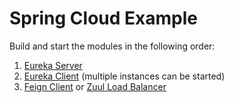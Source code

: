 # Spring Cloud Example

Build and start the modules in the following order:
1. [Eureka Server](eureka-server)
1. [Eureka Client](eureka-client) (multiple instances can be started)
1. [Feign Client](feign-client) or [Zuul Load Balancer](zuul)

